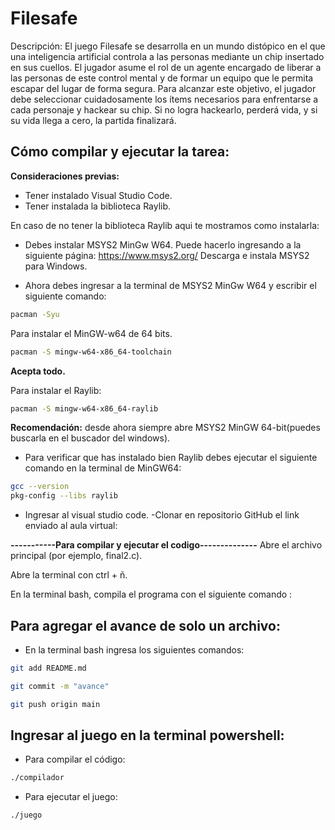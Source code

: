 # Filesafe
Descripción: El juego Filesafe se desarrolla en un mundo distópico en el que una inteligencia artificial controla a las personas mediante un chip insertado en sus cuellos. El jugador asume el rol de un agente encargado de liberar a las personas de este control mental y de formar un equipo que le permita escapar del lugar de forma segura. Para alcanzar este objetivo, el jugador debe seleccionar cuidadosamente los ítems necesarios para enfrentarse a cada personaje y hackear su chip. Si no logra hackearlo, perderá vida, y si su vida llega a cero, la partida finalizará.

## Cómo compilar y ejecutar la tarea:
**Consideraciones previas:**
- Tener instalado Visual Studio Code.
- Tener instalada la biblioteca Raylib.

En caso de no tener la biblioteca Raylib aqui te mostramos como instalarla:
- Debes instalar MSYS2 MinGw W64. Puede hacerlo ingresando a la siguiente página: https://www.msys2.org/
Descarga e instala MSYS2 para Windows.

- Ahora debes ingresar a la terminal de MSYS2 MinGw W64 y escribir el siguiente comando:
```bash
pacman -Syu
```
Para instalar el MinGW-w64 de 64 bits.
```bash
pacman -S mingw-w64-x86_64-toolchain
```
**Acepta todo.**

Para instalar el Raylib:
```bash
pacman -S mingw-w64-x86_64-raylib
```
**Recomendación:** desde ahora siempre abre MSYS2 MinGW 64-bit(puedes buscarla en el buscador del windows).
- Para verificar que has instalado bien Raylib debes ejecutar el siguiente comando en la terminal de MinGW64:
```bash
gcc --version
pkg-config --libs raylib
```



- Ingresar al visual studio code. -Clonar en repositorio GitHub el link enviado al aula virtual:

**-----------Para compilar y ejecutar el codigo--------------**
Abre el archivo principal (por ejemplo, final2.c).

Abre la terminal con ctrl + ñ.

En la terminal bash, compila el programa con el siguiente comando :

## Para agregar el avance de solo un archivo: 
- En la terminal bash ingresa los siguientes comandos:
```bash
git add README.md
```
```bash
git commit -m "avance"
```
```bash
git push origin main
```
## Ingresar al juego en la terminal powershell:
- Para compilar el código:
```bash
./compilador
```
- Para ejecutar el juego:
```bash
./juego
```
